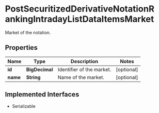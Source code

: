 

# PostSecuritizedDerivativeNotationRankingIntradayListDataItemsMarket

Market of the notation.

## Properties

Name | Type | Description | Notes
------------ | ------------- | ------------- | -------------
**id** | **BigDecimal** | Identifier of the market. |  [optional]
**name** | **String** | Name of the market. |  [optional]


## Implemented Interfaces

* Serializable


